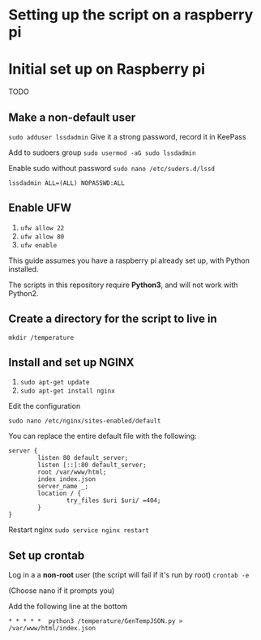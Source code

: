 # Setting up the script on a raspberry pi

# Initial set up on Raspberry pi

TODO

## Make a non-default user

`sudo adduser lssdadmin`
Give it a strong password, record it in KeePass

Add to sudoers group
`sudo usermod -aG sudo lssdadmin`

Enable sudo without password
`sudo nano /etc/suders.d/lssd`
```
lssdadmin ALL=(ALL) NOPASSWD:ALL
```

## Enable UFW

1. `ufw allow 22`
2. `ufw allow 80`
3. `ufw enable`

This guide assumes you have a raspberry pi already set up, with Python installed.

The scripts in this repository require **Python3**, and will not work with Python2.

## Create a directory for the script to live in
`mkdir /temperature`

## Install and set up NGINX

1. `sudo apt-get update`
2. `sudo apt-get install nginx`

Edit the configuration

`sudo nano /etc/nginx/sites-enabled/default`

You can replace the entire default file with the following:
```
server {
        listen 80 default_server;
        listen [::]:80 default_server;
        root /var/www/html;
        index index.json
        server_name _;
        location / {
                try_files $uri $uri/ =404;
        }
}
```

Restart nginx
`sudo service nginx restart`

## Set up crontab
Log in a a **non-root** user (the script will fail if it's run by root)
`crontab -e`

(Choose nano if it prompts you)

Add the following line at the bottom
```
* * * * *  python3 /temperature/GenTempJSON.py > /var/www/html/index.json
```
